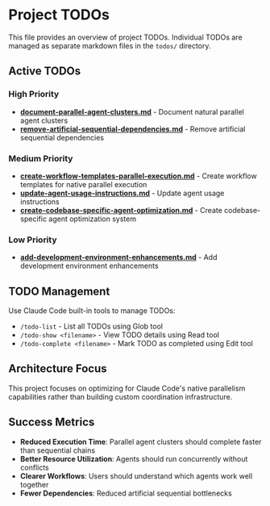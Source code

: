 # Project TODOs

This file provides an overview of project TODOs. Individual TODOs are managed as separate markdown files in the `todos/` directory.

## Active TODOs

### High Priority
- **[document-parallel-agent-clusters.md](todos/document-parallel-agent-clusters.md)** - Document natural parallel agent clusters
- **[remove-artificial-sequential-dependencies.md](todos/remove-artificial-sequential-dependencies.md)** - Remove artificial sequential dependencies

### Medium Priority  
- **[create-workflow-templates-parallel-execution.md](todos/create-workflow-templates-parallel-execution.md)** - Create workflow templates for native parallel execution
- **[update-agent-usage-instructions.md](todos/update-agent-usage-instructions.md)** - Update agent usage instructions
- **[create-codebase-specific-agent-optimization.md](todos/create-codebase-specific-agent-optimization.md)** - Create codebase-specific agent optimization system

### Low Priority
- **[add-development-environment-enhancements.md](todos/add-development-environment-enhancements.md)** - Add development environment enhancements

## TODO Management

Use Claude Code built-in tools to manage TODOs:
- `/todo-list` - List all TODOs using Glob tool
- `/todo-show <filename>` - View TODO details using Read tool  
- `/todo-complete <filename>` - Mark TODO as completed using Edit tool

## Architecture Focus

This project focuses on optimizing for Claude Code's native parallelism capabilities rather than building custom coordination infrastructure.

## Success Metrics

- **Reduced Execution Time**: Parallel agent clusters should complete faster than sequential chains
- **Better Resource Utilization**: Agents should run concurrently without conflicts  
- **Clearer Workflows**: Users should understand which agents work well together
- **Fewer Dependencies**: Reduced artificial sequential bottlenecks
